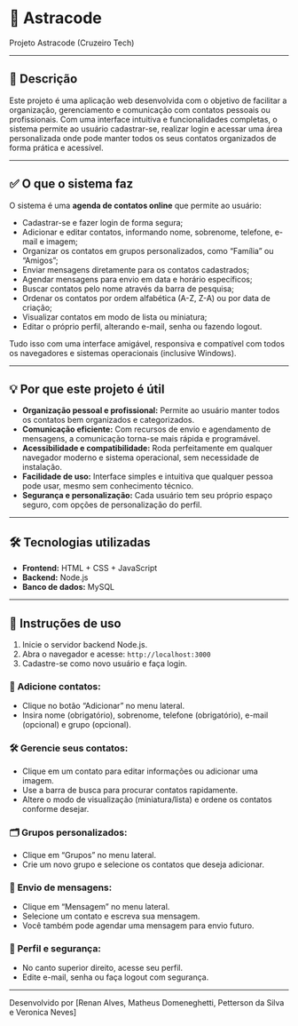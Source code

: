
# 🌌 Astracode

Projeto Astracode (Cruzeiro Tech)

---

## 📄 Descrição

Este projeto é uma aplicação web desenvolvida com o objetivo de facilitar a organização, gerenciamento e comunicação com contatos pessoais ou profissionais. Com uma interface intuitiva e funcionalidades completas, o sistema permite ao usuário cadastrar-se, realizar login e acessar uma área personalizada onde pode manter todos os seus contatos organizados de forma prática e acessível.

---

## ✅ O que o sistema faz

O sistema é uma **agenda de contatos online** que permite ao usuário:

- Cadastrar-se e fazer login de forma segura;
- Adicionar e editar contatos, informando nome, sobrenome, telefone, e-mail e imagem;
- Organizar os contatos em grupos personalizados, como “Família” ou “Amigos”;
- Enviar mensagens diretamente para os contatos cadastrados;
- Agendar mensagens para envio em data e horário específicos;
- Buscar contatos pelo nome através da barra de pesquisa;
- Ordenar os contatos por ordem alfabética (A-Z, Z-A) ou por data de criação;
- Visualizar contatos em modo de lista ou miniatura;
- Editar o próprio perfil, alterando e-mail, senha ou fazendo logout.

Tudo isso com uma interface amigável, responsiva e compatível com todos os navegadores e sistemas operacionais (inclusive Windows).

---

## 💡 Por que este projeto é útil

- **Organização pessoal e profissional:** Permite ao usuário manter todos os contatos bem organizados e categorizados.
- **Comunicação eficiente:** Com recursos de envio e agendamento de mensagens, a comunicação torna-se mais rápida e programável.
- **Acessibilidade e compatibilidade:** Roda perfeitamente em qualquer navegador moderno e sistema operacional, sem necessidade de instalação.
- **Facilidade de uso:** Interface simples e intuitiva que qualquer pessoa pode usar, mesmo sem conhecimento técnico.
- **Segurança e personalização:** Cada usuário tem seu próprio espaço seguro, com opções de personalização do perfil.

---

## 🛠️ Tecnologias utilizadas

- **Frontend:** HTML + CSS + JavaScript  
- **Backend:** Node.js  
- **Banco de dados:** MySQL

---

## 🚀 Instruções de uso

1. Inicie o servidor backend Node.js.
2. Abra o navegador e acesse: `http://localhost:3000`
3. Cadastre-se como novo usuário e faça login.

### 👥 Adicione contatos:
- Clique no botão “Adicionar” no menu lateral.
- Insira nome (obrigatório), sobrenome, telefone (obrigatório), e-mail (opcional) e grupo (opcional).

### 🛠️ Gerencie seus contatos:
- Clique em um contato para editar informações ou adicionar uma imagem.
- Use a barra de busca para procurar contatos rapidamente.
- Altere o modo de visualização (miniatura/lista) e ordene os contatos conforme desejar.

### 🗂️ Grupos personalizados:
- Clique em “Grupos” no menu lateral.
- Crie um novo grupo e selecione os contatos que deseja adicionar.

### 💬 Envio de mensagens:
- Clique em “Mensagem” no menu lateral.
- Selecione um contato e escreva sua mensagem.
- Você também pode agendar uma mensagem para envio futuro.

### 👤 Perfil e segurança:
- No canto superior direito, acesse seu perfil.
- Edite e-mail, senha ou faça logout com segurança.

---

Desenvolvido por [Renan Alves, Matheus Domeneghetti, Petterson da Silva e Veronica Neves]